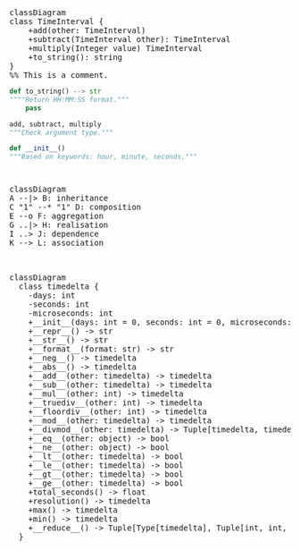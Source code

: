 <pre class='mermaid'>
classDiagram
class TimeInterval {
    +add(other: TimeInterval)
    +subtract(TimeInterval other): TimeInterval
    +multiply(Integer value) TimeInterval
    +to_string(): string
}
%% This is a comment.
</pre>

```python
def to_string() --> str
""""Return HH:MM:SS format."""
    pass

add, subtract, multiply
"""Check argument type."""

def __init__()
"""Based on keywords: hour, minute, seconds."""




```

<pre class='mermaid'>
classDiagram
A --|> B: inheritance
C "1" --* "1" D: composition
E --o F: aggregation
G ..|> H: realisation
I ..> J: dependence 
K --> L: association 


</pre>


<pre class='mermaid'>
classDiagram
  class timedelta {
    -days: int
    -seconds: int
    -microseconds: int
    +__init__(days: int = 0, seconds: int = 0, microseconds: int = 0, milliseconds: int = 0, minutes: int = 0, hours: int = 0, weeks: int = 0)
    +__repr__() -> str
    +__str__() -> str
    +__format__(format: str) -> str
    +__neg__() -> timedelta
    +__abs__() -> timedelta
    +__add__(other: timedelta) -> timedelta
    +__sub__(other: timedelta) -> timedelta
    +__mul__(other: int) -> timedelta
    +__truediv__(other: int) -> timedelta
    +__floordiv__(other: int) -> timedelta
    +__mod__(other: timedelta) -> timedelta
    +__divmod__(other: timedelta) -> Tuple[timedelta, timedelta]
    +__eq__(other: object) -> bool
    +__ne__(other: object) -> bool
    +__lt__(other: timedelta) -> bool
    +__le__(other: timedelta) -> bool
    +__gt__(other: timedelta) -> bool
    +__ge__(other: timedelta) -> bool
    +total_seconds() -> float
    +resolution() -> timedelta
    +max() -> timedelta
    +min() -> timedelta
    +__reduce__() -> Tuple[Type[timedelta], Tuple[int, int, int]]
  }

</pre>
